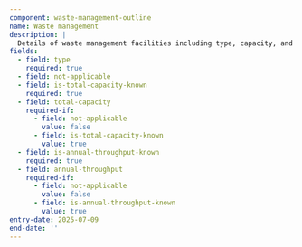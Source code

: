 ```yaml
---
component: waste-management-outline
name: Waste management
description: |
  Details of waste management facilities including type, capacity, and throughput information. Specifically for outline applications
fields:
  - field: type
    required: true
  - field: not-applicable
  - field: is-total-capacity-known
    required: true
  - field: total-capacity
    required-if:
      - field: not-applicable
        value: false
      - field: is-total-capacity-known
        value: true
  - field: is-annual-throughput-known
    required: true
  - field: annual-throughput
    required-if:
      - field: not-applicable
        value: false
      - field: is-annual-throughput-known
        value: true
entry-date: 2025-07-09
end-date: ''
---
```

